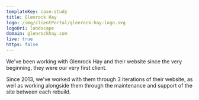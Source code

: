 ```yaml
---
templateKey: case-study
title: Glenrock Hay
logo: /img/clientPortal/glenrock-hay-logo.svg
logoOri: landscape
domain: glenrockhay.com
live: true
https: false
---
```


We've been working with Glenrock Hay and their website since the very beginning, they were our very first client.

Since 2013, we've worked with them through 3 iterations of their website, as well as working alongside them through the maintenance and support of the site between each rebuild.
